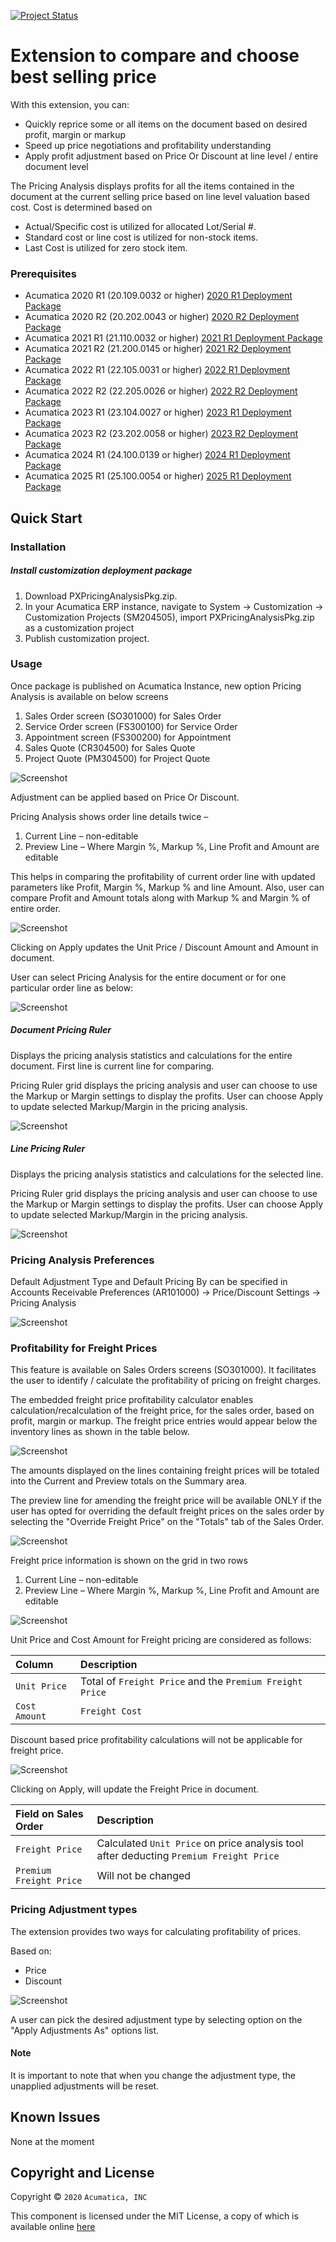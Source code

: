 [![Project Status](http://opensource.box.com/badges/active.svg)](http://opensource.box.com/badges)

Extension to compare and choose best selling price
==================================

With this extension, you can:

* Quickly reprice some or all items on the document based on desired profit, margin or markup 
* Speed up price negotiations and profitability understanding
* Apply profit adjustment based on Price Or Discount at line level / entire document level

The Pricing Analysis displays profits for all the items contained in the document at the current selling price based on line level valuation based cost. 
Cost is determined based on 

* Actual/Specific cost is utilized for allocated Lot/Serial #. 
* Standard cost or line cost is utilized for non-stock items.
* Last Cost is utilized for zero stock item.

### Prerequisites
* Acumatica 2020 R1 (20.109.0032 or higher) [2020 R1 Deployment Package](https://github.com/Acumatica/Acumatica-PricingAnalysis/tree/2020)
* Acumatica 2020 R2 (20.202.0043 or higher) [2020 R2 Deployment Package](https://github.com/Acumatica/Acumatica-PricingAnalysis/tree/2020)
* Acumatica 2021 R1 (21.110.0032 or higher) [2021 R1 Deployment Package](https://github.com/Acumatica/Acumatica-PricingAnalysis/tree/2021)
* Acumatica 2021 R2 (21.200.0145 or higher) [2021 R2 Deployment Package](https://github.com/Acumatica/Acumatica-PricingAnalysis/tree/2021)
* Acumatica 2022 R1 (22.105.0031 or higher) [2022 R1 Deployment Package](https://github.com/Acumatica/Acumatica-PricingAnalysis/tree/2021)
* Acumatica 2022 R2 (22.205.0026 or higher) [2022 R2 Deployment Package](https://github.com/Acumatica/Acumatica-PricingAnalysis/tree/2022R2)
* Acumatica 2023 R1 (23.104.0027 or higher) [2023 R1 Deployment Package](https://github.com/Acumatica/Acumatica-PricingAnalysis/tree/2022R2)
* Acumatica 2023 R2 (23.202.0058 or higher) [2023 R2 Deployment Package](https://github.com/Acumatica/Acumatica-PricingAnalysis/tree/2023R2)
* Acumatica 2024 R1 (24.100.0139 or higher) [2024 R1 Deployment Package](https://github.com/Acumatica/Acumatica-PricingAnalysis/tree/2024R1)
* Acumatica 2025 R1 (25.100.0054 or higher) [2025 R1 Deployment Package](https://github.com/Acumatica/Acumatica-PricingAnalysis/tree/2025R1)
  
Quick Start
-----------

### Installation

##### Install customization deployment package
1. Download PXPricingAnalysisPkg.zip.
2. In your Acumatica ERP instance, navigate to System -> Customization -> Customization Projects (SM204505), import PXPricingAnalysisPkg.zip as a customization project
3. Publish customization project.

### Usage

Once package is published on Acumatica Instance, new option Pricing Analysis is available on below screens

1. Sales Order screen (SO301000) for Sales Order
2. Service Order screen (FS300100) for Service Order
3. Appointment screen (FS300200) for Appointment
4. Sales Quote (CR304500) for Sales Quote
5. Project Quote (PM304500) for Project Quote

![Screenshot](/_ReadMeImages/Image1-SO301000.png)

Adjustment can be applied based on Price Or Discount. 

Pricing Analysis shows order line details twice – 

1. Current Line – non-editable  
2. Preview Line – Where Margin %, Markup %, Line Profit and Amount are editable

This helps in comparing the profitability of current order line with updated parameters like Profit, Margin %, Markup % and line Amount. Also, user can compare Profit and Amount totals along with Markup % and Margin % of entire order. 

![Screenshot](/_ReadMeImages/Image2-PricingAnalysis.png)

Clicking on Apply updates the Unit Price / Discount Amount and Amount in document.

User can select Pricing Analysis for the entire document or for one particular order line as below:

![Screenshot](/_ReadMeImages/Image3-PricingOptions.png)

##### Document Pricing Ruler 

Displays the pricing analysis statistics and calculations for the entire document. First line is current line for comparing.

Pricing Ruler grid displays the pricing analysis and user can choose to use the Markup or Margin settings to display the profits. User can choose Apply to update selected Markup/Margin in the pricing analysis.

![Screenshot](/_ReadMeImages/Image4-DocumentPricingRuler.png)

##### Line Pricing Ruler

Displays the pricing analysis statistics and calculations for the selected line.

Pricing Ruler grid displays the pricing analysis and user can choose to use the Markup or Margin settings to display the profits. User can choose Apply to update selected Markup/Margin in the pricing analysis.

![Screenshot](/_ReadMeImages/Image5-LinePricingRuler.png)


### Pricing Analysis Preferences

Default Adjustment Type and Default Pricing By can be specified in Accounts Receivable Preferences (AR101000) -> Price/Discount Settings -> Pricing Analysis

![Screenshot](/_ReadMeImages/Image6-Preference.png)



### Profitability for Freight Prices

This feature is available on Sales Orders screens (SO301000). It facilitates the user to identify / calculate the profitability of pricing on freight charges.

The embedded freight price profitability calculator enables calculation/recalculation of the freight price, for the sales order, based on profit, margin or markup.
The freight price entries would appear below the inventory lines as shown in the table below.

![Screenshot](/_ReadMeImages/Image8-FreightChargers.PNG)

The amounts displayed on the lines containing freight prices will be totaled into the Current and Preview totals on the Summary area.

The preview line for amending the freight price will be available ONLY if the user has opted for overriding the default freight prices on the sales order by selecting the "Override Freight Price" on the "Totals" tab of the Sales Order.

![Screenshot](/_ReadMeImages/Image7-OverrideFreightPrice.PNG)


Freight price information is shown on the grid in two rows 
1. Current Line – non-editable
2. Preview Line – Where Margin %, Markup %, Line Profit and Amount are editable

![Screenshot](/_ReadMeImages/Image9-freight-price-lines.PNG)


Unit Price and Cost Amount for Freight pricing are considered as follows:

| Column | Description |
| :--- | :--- |
| `Unit Price` | Total of `Freight Price` and the `Premium Freight Price` |
| `Cost Amount` | `Freight Cost` |


Discount based price profitability calculations will not be applicable for freight price.

![Screenshot](/_ReadMeImages/Image10-freight-price-discounts-warning.PNG)


Clicking on Apply, will update the Freight Price in document.

| Field on Sales Order | Description |
| :--- | :--- |
| `Freight Price` | Calculated `Unit Price` on price analysis tool after deducting `Premium Freight Price` |
| `Premium Freight Price` | Will not be changed |


### Pricing Adjustment types

The extension provides two ways for calculating profitability of prices.

Based on:
* Price 
* Discount

![Screenshot](/_ReadMeImages/Image11-apply-adjustments.PNG)

A user can pick the desired adjustment type by selecting option on the "Apply Adjustments As" options list.

#### Note
It is important to note that when you change the adjustment type, the unapplied adjustments will be reset.


Known Issues
------------
None at the moment

## Copyright and License

Copyright © `2020` `Acumatica, INC`

This component is licensed under the MIT License, a copy of which is available online [here](LICENSE)
